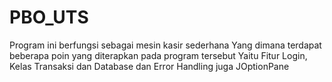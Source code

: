 # PBO_UTS

Program ini berfungsi sebagai mesin kasir sederhana
Yang dimana terdapat beberapa poin yang diterapkan pada program tersebut
Yaitu Fitur Login, Kelas Transaksi dan Database dan Error Handling juga JOptionPane

